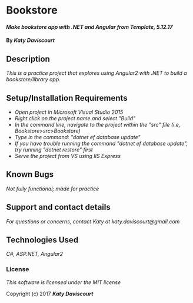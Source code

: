 # Bookstore

#### _Make bookstore app with .NET and Angular from Template, 5.12.17_

#### By _**Katy Daviscourt**_

## Description

_This is a practice project that explores using Angular2 with .NET to build a bookstore/library app._

## Setup/Installation Requirements

* _Open project in Microsoft Visual Studio 2015_ 
* _Right click on the project name and select "Build"_
* _In the command line, navigate to the project within the "src" file (i.e, Bookstore>src>Bookstore)_
* _Type in the command: "dotnet ef database update"_
* _If you have trouble running the command "dotnet ef database update", try running "dotnet restore" first_
* _Serve the project from VS using IIS Express_

## Known Bugs

_Not fully functional; made for practice_

## Support and contact details

_For questions or concerns, contact Katy at katy.daviscourt@gmail.com_

## Technologies Used

_C#, ASP.NET, Angular2_

### License

*This software is licensed under the MIT license*

Copyright (c) 2017 **_Katy Daviscourt_**
